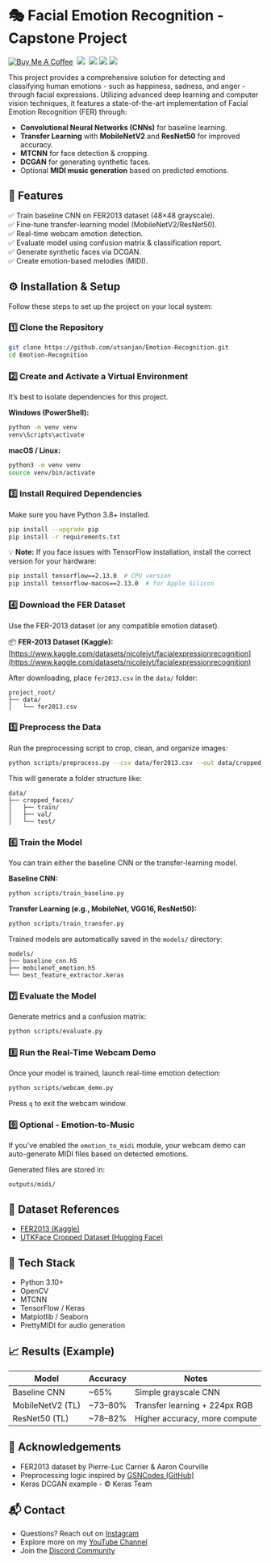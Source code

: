 # 🎭 Facial Emotion Recognition - Capstone Project
[![Buy Me A Coffee](https://img.shields.io/open-vsx/stars/redhat/java?color=D8B024&label=buy%20me%20a%20coffee&style=flat)](https://www.buymeacoffee.com/utsanjan)‎ ‎
[![](https://dcbadge.limes.pink/api/server/uavTPkr?style=flat)](https://discord.gg/ZuuWJm7MR3)‎ ‎ 
[![](https://img.shields.io/github/license/utsanjan/Emotion-Recognition?logoColor=red&style=flat)](https://github.com/utsanjan/Emotion-Recognition/blob/main/LICENSE)‎ ‎
[![](https://img.shields.io/github/languages/count/utsanjan/Emotion-Recognition?style=flat)](https://github.com/utsanjan/Emotion-Recognition/search?l=shell)‎ ‎
[![](https://img.shields.io/github/languages/top/utsanjan/Emotion-Recognition?color=light%20green&style=flat)](https://github.com/utsanjan/Emotion-Recognition)‎ ‎

This project provides a comprehensive solution for detecting and classifying human emotions - such as happiness, sadness, and anger - through facial expressions. Utilizing advanced deep learning and computer vision techniques, it features a state-of-the-art implementation of Facial Emotion Recognition (FER) through:
- **Convolutional Neural Networks (CNNs)** for baseline learning.
- **Transfer Learning** with **MobileNetV2** and **ResNet50** for improved accuracy.
- **MTCNN** for face detection & cropping.
- **DCGAN** for generating synthetic faces.
- Optional **MIDI music generation** based on predicted emotions.

## 🧩 Features
✅ Train baseline CNN on FER2013 dataset (48×48 grayscale).  
✅ Fine-tune transfer-learning model (MobileNetV2/ResNet50).  
✅ Real-time webcam emotion detection.  
✅ Evaluate model using confusion matrix & classification report.  
✅ Generate synthetic faces via DCGAN.  
✅ Create emotion-based melodies (MIDI).

## ⚙️ Installation & Setup

Follow these steps to set up the project on your local system:

### 1️⃣ Clone the Repository
```bash
git clone https://github.com/utsanjan/Emotion-Recognition.git
cd Emotion-Recognition
```

### 2️⃣ Create and Activate a Virtual Environment
It’s best to isolate dependencies for this project.

**Windows (PowerShell):**
```bash
python -m venv venv
venv\Scripts\activate
```

**macOS / Linux:**
```bash
python3 -m venv venv
source venv/bin/activate
```

### 3️⃣ Install Required Dependencies
Make sure you have Python 3.8+ installed.

```bash
pip install --upgrade pip
pip install -r requirements.txt
```

💡 **Note:** If you face issues with TensorFlow installation, install the correct version for your hardware:
```bash
pip install tensorflow==2.13.0  # CPU version
pip install tensorflow-macos==2.13.0  # for Apple Silicon
```

### 4️⃣ Download the FER Dataset
Use the FER-2013 dataset (or any compatible emotion dataset).

📦 **FER-2013 Dataset (Kaggle):**  
[https://www.kaggle.com/datasets/nicolejyt/facialexpressionrecognition](https://www.kaggle.com/datasets/nicolejyt/facialexpressionrecognition)

After downloading, place `fer2013.csv` in the `data/` folder:
```
project_root/
├── data/
│   └── fer2013.csv
```

### 5️⃣ Preprocess the Data
Run the preprocessing script to crop, clean, and organize images:
```bash
python scripts/preprocess.py --csv data/fer2013.csv --out data/cropped_faces --use-mtcnn
```

This will generate a folder structure like:
```
data/
├── cropped_faces/
│   ├── train/
│   ├── val/
│   └── test/
```

### 6️⃣ Train the Model
You can train either the baseline CNN or the transfer-learning model.

**Baseline CNN:**
```bash
python scripts/train_baseline.py
```

**Transfer Learning (e.g., MobileNet, VGG16, ResNet50):**
```bash
python scripts/train_transfer.py
```

Trained models are automatically saved in the `models/` directory:
```
models/
├── baseline_cnn.h5
├── mobilenet_emotion.h5
└── best_feature_extractor.keras
```

### 7️⃣ Evaluate the Model
Generate metrics and a confusion matrix:
```bash
python scripts/evaluate.py
```

### 8️⃣ Run the Real-Time Webcam Demo
Once your model is trained, launch real-time emotion detection:
```bash
python scripts/webcam_demo.py
```

Press `q` to exit the webcam window.

### 9️⃣ Optional - Emotion-to-Music
If you’ve enabled the `emotion_to_midi` module, your webcam demo can auto-generate MIDI files based on detected emotions.

Generated files are stored in:
```
outputs/midi/
```

## 🧾 Dataset References
- [FER2013 (Kaggle)](https://www.kaggle.com/datasets/nicolejyt/facialexpressionrecognition)
- [UTKFace Cropped Dataset (Hugging Face)](https://huggingface.co/datasets/UTKFace)

## 🧪 Tech Stack
- Python 3.10+
- OpenCV
- MTCNN
- TensorFlow / Keras
- Matplotlib / Seaborn
- PrettyMIDI for audio generation

## 📈 Results (Example)
| Model              | Accuracy       | Notes                              |
|--------------------|----------------|------------------------------------|
| Baseline CNN       | ~65%           | Simple grayscale CNN               |
| MobileNetV2 (TL)   | ~73–80%        | Transfer learning + 224px RGB      |
| ResNet50 (TL)      | ~78–82%        | Higher accuracy, more compute      |

## 🤝 Acknowledgements
- FER2013 dataset by Pierre-Luc Carrier & Aaron Courville
- Preprocessing logic inspired by [GSNCodes (GitHub)](https://github.com/GSNCodes)
- Keras DCGAN example - © Keras Team

## 📬 Contact
- Questions? Reach out on [Instagram](https://www.instagram.com/utsanjan/)
- Explore more on my [YouTube Channel](https://www.youtube.com/DopeSatan)
- Join the [Discord Community](https://discord.gg/ZuuWJm7MR3)
